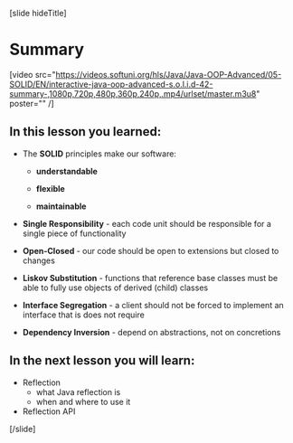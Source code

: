 [slide hideTitle]
# Summary

[video src="https://videos.softuni.org/hls/Java/Java-OOP-Advanced/05-SOLID/EN/interactive-java-oop-advanced-s.o.l.i.d-42-summary-,1080p,720p,480p,360p,240p,.mp4/urlset/master.m3u8" poster="" /]

## In this lesson you learned:

- The **SOLID** principles make our software:

    - **understandable**

    - **flexible**

    - **maintainable**

- **Single Responsibility** - each code unit should be responsible for a single piece of functionality
 
- **Open-Closed** - our code should be open to extensions but closed to changes

- **Liskov Substitution** - functions that reference base classes must be able to fully use objects of derived (child) classes

- **Interface Segregation** - a client should not be forced to implement an interface that is does not require

- **Dependency Inversion** - depend on abstractions, not on concretions


## In the next lesson you will learn:
- Reflection
    * what Java reflection is
    * when and where to use it
- Reflection API

[/slide]
